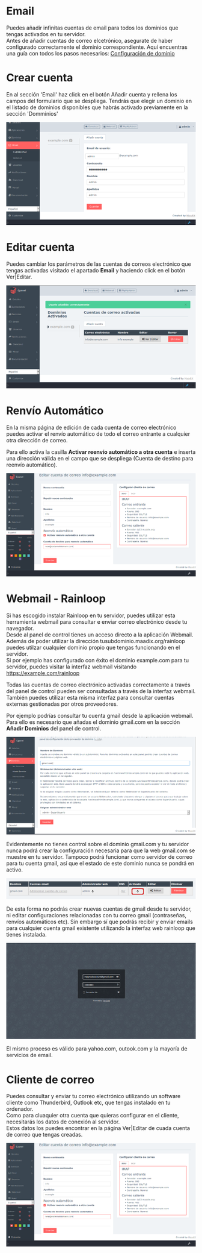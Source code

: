 # Email

Puedes añadir infinitas cuentas de email para todos los dominios que tengas activados en tu servidor.  
Antes de añadir cuentas de correo elcetrónico, asegurate de haber configurado correctamente el dominio correspondiente. Aquí encuentras una guía con todos los pasos necesarios: [Configuración de dominio](/dominios)

# Crear cuenta

En al sección 'Email' haz click en el botón Añadir cuenta y rellena los campos del formulario que se despliega. Tendrás que elegir un dominio en el listado de dominios disponibles que habrás activado previamente en la sección 'Domminios'

![Screenshot](img/add-email.png)

# Editar cuenta 

Puedes cambiar los parámetros de las cuentas de correos electrónico que tengas activadas visitado el apartado **Email** y haciendo click en el botón Ver|Editar.


![Edit email](img/edit-email.png)

# Renvío Automático

En la misma página de edición de cada cuenta de correo electrónico puedes activar el renvío automático de todo el correo entrante a cualquier otra dirección de correo.  

Para ello activa la casilla **Activar reenvío automático a otra cuenta** e inserta una dirección válida en el campo que se despliega (Cuenta de destino para reenvío automático).  

![Forward email](img/forward-mail.png)

# Webmail - Rainloop

Si has escogido instalar Rainloop en tu servidor, puedes utilizar esta herramienta webmail para consultar e enviar correo electrónico desde tu navegador.  
Desde al panel de control tienes un acceso directo a la aplicación Webmail. Además de poder utilizar la dirección tusubdominio.maadix.org/rainloop puedes utilzar cualquier dominio propio que tengas funcionando en el servidor.  
Si por ejemplo has configurado con éxito el dominio example.com para tu servidor, puedes visitar la interfaz webmail visitando https://example.com/rainloop     

Todas las cuentas de correo electrónico activadas correctamente a través del panel de control pueden ser consultadas a través de la interfaz webmail.    
También puedes utilizar esta misma interfaz para consultar cuentas externas gestionadas por otros proveedores.   

Por ejemplo podrías consultar tu cuenta gmail desde la aplicación webmail.  
Para ello es necesario que añadas el dominio gmail.com en la sección **Añadir Dominios** del panel de control.  

![add gmail domain](img/add-gmail-domain.png)

Evidentemente no tienes control sobre el dominio gmail.com y tu servidor nunca podrá crear la configuración necesaria para que la web gmail.com se muestre en tu servidor. Tampoco podrá funcionar como servidor de correo para tu cuenta gmail, así que el estado de este dominio nunca se pondrá en activo.    


![add gmail domain](img/gmail-domain-loading.png)

 
De esta forma no podrás crear nuevas cuentas de gmail desde tu servidor, ni editar configuraciones relacionadas con tu correo gmail (contraseñas, renvíos automáticos etc).  Sin embargo sí que podrás recibir y enviar emails para cualquier cuenta gmail existente utilizando la interfaz web rainloop que tienes instalada. 

![add gmail domain](img/gmail-webmail.png)

El mismo proceso es válido para yahoo.com, outook.com y la mayoría de servicios de email.

# Cliente de correo
Puedes consultar y enviar tu correo electrónico utilizando un software cliente como Thunderbird, Outlook etc, que tengas instalado en tu ordenador.  
Como para cluaquier otra cuenta que quieras configurar en el cliente, necesitarás los datos de conexión al servidor.  
Estos datos los puedes encontrar en la página Ver|Editar de cuada cuenta de correo que tengas creadas.  

![Forward email](img/forward-mail.png)
